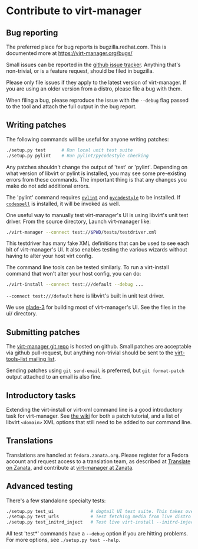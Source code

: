 # Contribute to virt-manager

## Bug reporting

The preferred place for bug reports is bugzilla.redhat.com. This
is documented more at https://virt-manager.org/bugs/

Small issues can be reported in the
[github issue tracker](https://github.com/virt-manager/virt-manager/issues).
Anything that's non-trivial, or is a feature request, should be filed in
bugzilla.

Please only file issues if they apply to the latest version of
virt-manager. If you are using an older version from a distro,
please file a bug with them.

When filing a bug, please reproduce the issue with the `--debug`
flag passed to the tool and attach the full output in the bug
report.


## Writing patches

The following commands will be useful for anyone writing patches:

```sh
./setup.py test      # Run local unit test suite
./setup.py pylint    # Run pylint/pycodestyle checking
```

Any patches shouldn't change the output of 'test' or 'pylint'. Depending
on what version of libvirt or pylint is installed, you may see some
pre-existing errors from these commands. The important thing is that
any changes you make do not add additional errors.

The 'pylint' command requires [`pylint`](https://github.com/PyCQA/pylint)
and [`pycodestyle`](https://github.com/pycqa/pycodestyle) to be installed.
If [`codespell`](https://github.com/codespell-project/codespell) is installed,
it will be invoked as well.

One useful way to manually test virt-manager's UI is using libvirt's
unit test driver. From the source directory, Launch virt-manager like:
```sh
./virt-manager --connect test://$PWD/tests/testdriver.xml
```

This testdriver has many fake XML definitions that can be used to see each bit
of virt-manager's UI. It also enables testing the various wizards without
having to alter your host virt config.

The command line tools can be tested similarly. To run a virt-install
command that won't alter your host config, you can do:

```sh
./virt-install --connect test:///default --debug ...
```

`--connect test:///default` here is libvirt's built in unit test driver.

We use [glade-3](https://glade.gnome.org/) for building most of virt-manager's
UI. See the files in the ui/ directory.


## Submitting patches

The [virt-manager git repo](https://github.com/virt-manager/virt-manager)
is hosted on github. Small patches are acceptable via github pull-request,
but anything non-trivial should be sent to the
[virt-tools-list mailing list](https://www.redhat.com/mailman/listinfo/virt-tools-list).

Sending patches using `git send-email` is preferred, but `git format-patch`
output attached to an email is also fine.


## Introductory tasks

Extending the virt-install or virt-xml command line is a good introductory
task for virt-manager. See [the wiki](https://github.com/virt-manager/virt-manager/wiki)
for both a patch tutorial, and a list of libvirt `<domain>` XML options
that still need to be added to our command line.


## Translations

Translations are handled at `fedora.zanata.org`. Please register for a Fedora
account and request access to a translation team, as described at
[Translate on Zanata](https://fedoraproject.org/wiki/L10N/Translate_on_Zanata),
and contribute at
[virt-manager at Zanata](https://fedora.zanata.org/project/view/virt-manager/).


## Advanced testing

There's a few standalone specialty tests:

```sh
./setup.py test_ui              # dogtail UI test suite. This takes over your desktop
./setup.py test_urls            # Test fetching media from live distro URLs
./setup.py test_initrd_inject   # Test live virt-install --initrd-inject
```

All test 'test*' commands have a `--debug` option if you are hitting problems. For more options, see `./setup.py test --help`.
